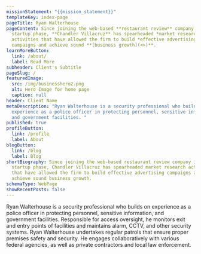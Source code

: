 ```yaml
---
missionStatement: "{{mission_statement}}"
templateKey: index-page
pageTitle: Ryan Walterhouse
pageContent: Since joining the web-based **restaurant review** company in its
  startup phase, **Chandler Villacruz** has spearheaded *market research*
  activities that have allowed the firm to build *effective advertising*
  campaigns and achieve sound **[business growth](<>)**.
learnMoreButton:
  link: /about/
  label: Read More
subheader: Client's Subtitle
pageSlug: /
featuredImage:
  src: /img/businesshero2.png
  alt: Hero Image for home page
  caption: null
header: Client Name
metaDescription: "Ryan Walterhouse is a security professional who builds on
  experience as a police officer in protecting personnel, sensitive information,
  and government facilities. "
published: true
profileButton:
  link: /profile
  label: About
blogButton:
  link: /blog
  label: Blog
shortBiography: Since joining the web-based restaurant review company in its
  startup phase, Chandler Villacruz has spearheaded market research activities
  that have allowed the firm to build effective advertising campaigns and
  achieve sound business growth.
schemaType: WebPage
showRecentPosts: false
---
```

Ryan Walterhouse is a security professional who builds on experience as a police officer in protecting personnel, sensitive information, and government facilities. Responsible for access oversight, he monitors exit and entry points of facilities and maintains alarm, CCTV, and other security systems. Ryan Walterhouse undertakes regular patrols that ensure proper premises safety and security. He engages collaboratively with various federal agencies, as well as private contractors and local law enforcement.